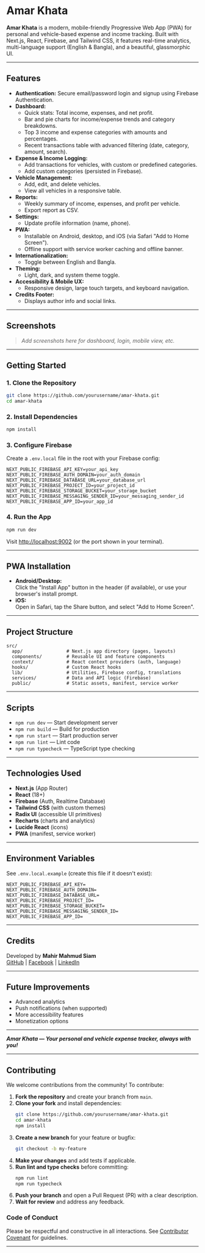 # Amar Khata

**Amar Khata** is a modern, mobile-friendly Progressive Web App (PWA) for personal and vehicle-based expense and income tracking. Built with Next.js, React, Firebase, and Tailwind CSS, it features real-time analytics, multi-language support (English & Bangla), and a beautiful, glassmorphic UI.

---

## Features

- **Authentication:** Secure email/password login and signup using Firebase Authentication.
- **Dashboard:**  
  - Quick stats: Total income, expenses, and net profit.
  - Bar and pie charts for income/expense trends and category breakdowns.
  - Top 3 income and expense categories with amounts and percentages.
  - Recent transactions table with advanced filtering (date, category, amount, search).
- **Expense & Income Logging:**  
  - Add transactions for vehicles, with custom or predefined categories.
  - Add custom categories (persisted in Firebase).
- **Vehicle Management:**  
  - Add, edit, and delete vehicles.
  - View all vehicles in a responsive table.
- **Reports:**  
  - Weekly summary of income, expenses, and profit per vehicle.
  - Export report as CSV.
- **Settings:**  
  - Update profile information (name, phone).
- **PWA:**  
  - Installable on Android, desktop, and iOS (via Safari "Add to Home Screen").
  - Offline support with service worker caching and offline banner.
- **Internationalization:**  
  - Toggle between English and Bangla.
- **Theming:**  
  - Light, dark, and system theme toggle.
- **Accessibility & Mobile UX:**  
  - Responsive design, large touch targets, and keyboard navigation.
- **Credits Footer:**  
  - Displays author info and social links.

---

## Screenshots

> _Add screenshots here for dashboard, login, mobile view, etc._

---

## Getting Started

### 1. **Clone the Repository**

```bash
git clone https://github.com/yourusername/amar-khata.git
cd amar-khata
```

### 2. **Install Dependencies**

```bash
npm install
```

### 3. **Configure Firebase**

Create a `.env.local` file in the root with your Firebase config:

```
NEXT_PUBLIC_FIREBASE_API_KEY=your_api_key
NEXT_PUBLIC_FIREBASE_AUTH_DOMAIN=your_auth_domain
NEXT_PUBLIC_FIREBASE_DATABASE_URL=your_database_url
NEXT_PUBLIC_FIREBASE_PROJECT_ID=your_project_id
NEXT_PUBLIC_FIREBASE_STORAGE_BUCKET=your_storage_bucket
NEXT_PUBLIC_FIREBASE_MESSAGING_SENDER_ID=your_messaging_sender_id
NEXT_PUBLIC_FIREBASE_APP_ID=your_app_id
```

### 4. **Run the App**

```bash
npm run dev
```

Visit [http://localhost:9002](http://localhost:9002) (or the port shown in your terminal).

---

## PWA Installation

- **Android/Desktop:**  
  Click the "Install App" button in the header (if available), or use your browser's install prompt.
- **iOS:**  
  Open in Safari, tap the Share button, and select "Add to Home Screen".

---

## Project Structure

```
src/
  app/                # Next.js app directory (pages, layouts)
  components/         # Reusable UI and feature components
  context/            # React context providers (auth, language)
  hooks/              # Custom React hooks
  lib/                # Utilities, Firebase config, translations
  services/           # Data and API logic (Firebase)
  public/             # Static assets, manifest, service worker
```

---

## Scripts

- `npm run dev` — Start development server
- `npm run build` — Build for production
- `npm run start` — Start production server
- `npm run lint` — Lint code
- `npm run typecheck` — TypeScript type checking

---

## Technologies Used

- **Next.js** (App Router)
- **React** (18+)
- **Firebase** (Auth, Realtime Database)
- **Tailwind CSS** (with custom themes)
- **Radix UI** (accessible UI primitives)
- **Recharts** (charts and analytics)
- **Lucide React** (icons)
- **PWA** (manifest, service worker)

---

## Environment Variables

See `.env.local.example` (create this file if it doesn't exist):

```
NEXT_PUBLIC_FIREBASE_API_KEY=
NEXT_PUBLIC_FIREBASE_AUTH_DOMAIN=
NEXT_PUBLIC_FIREBASE_DATABASE_URL=
NEXT_PUBLIC_FIREBASE_PROJECT_ID=
NEXT_PUBLIC_FIREBASE_STORAGE_BUCKET=
NEXT_PUBLIC_FIREBASE_MESSAGING_SENDER_ID=
NEXT_PUBLIC_FIREBASE_APP_ID=
```

---

## Credits

Developed by **Mahir Mahmud Siam**  
[GitHub](https://github.com/MahirMsiam) | [Facebook](https://www.facebook.com/mahirmahmudsiam) | [LinkedIn](https://www.linkedin.com/in/mahir-mahmud-siam)

---

## Future Improvements

- Advanced analytics
- Push notifications (when supported)
- More accessibility features
- Monetization options

---

**_Amar Khata — Your personal and vehicle expense tracker, always with you!_** 

---

## Contributing

We welcome contributions from the community! To contribute:

1. **Fork the repository** and create your branch from `main`.
2. **Clone your fork** and install dependencies:
   ```bash
   git clone https://github.com/yourusername/amar-khata.git
   cd amar-khata
   npm install
   ```
3. **Create a new branch** for your feature or bugfix:
   ```bash
   git checkout -b my-feature
   ```
4. **Make your changes** and add tests if applicable.
5. **Run lint and type checks** before committing:
   ```bash
   npm run lint
   npm run typecheck
   ```
6. **Push your branch** and open a Pull Request (PR) with a clear description.
7. **Wait for review** and address any feedback.

### Code of Conduct

Please be respectful and constructive in all interactions. See [Contributor Covenant](https://www.contributor-covenant.org/) for guidelines.

--- 